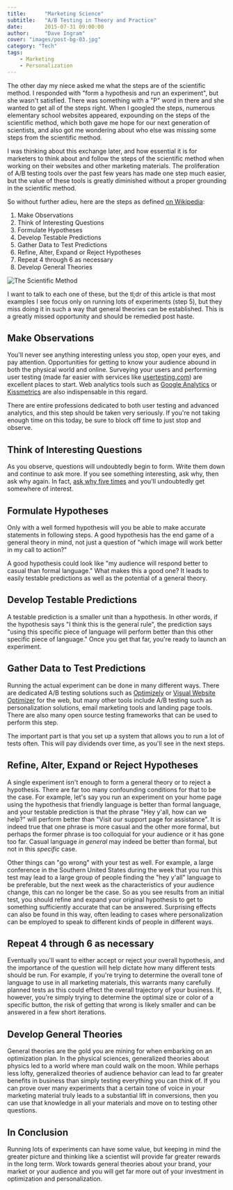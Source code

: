 ```yaml
---
title:      "Marketing Science"
subtitle:   "A/B Testing in Theory and Practice"
date:       2015-07-31 09:00:00
author:     "Dave Ingram"
cover: "images/post-bg-03.jpg"
category: "Tech"
tags:
    - Marketing
    - Personalization
---
```


The other day my niece asked me what the steps are of the scientific method.
I responded with "form a hypothesis and run an experiment", but
she wasn't satisfied. There was something with a "P" word in there and she
wanted to get all of the steps right. When I googled the steps, numerous
elementary school websites appeared, expounding on the steps of the
scientific method, which both gave me hope for our next generation of scientists,
and also got me wondering about who else was missing some steps from the scientific
method.

I was thinking about this exchange later, and how essential it is for marketers
to think about and follow the steps of the scientific method when working on their
websites and other marketing materials. The proliferation of A/B testing tools over
the past few years has made one step much easier, but the value of these tools is
greatly diminished without a proper grounding in the scientific method.

So without further adieu, here are the steps as defined [on Wikipedia](http://en.wikipedia.org/wiki/Scientific_method):

1. Make Observations
2. Think of Interesting Questions
3. Formulate Hypotheses
4. Develop Testable Predictions
5. Gather Data to Test Predictions
6. Refine, Alter, Expand or Reject Hypotheses
7. Repeat 4 through 6 as necessary
8. Develop General Theories

![The Scientific Method](https://upload.wikimedia.org/wikipedia/commons/d/df/Scientific_Method_3.jpg "The Scientific Method")

I want to talk to each one of these, but the tl;dr of this article is that
most examples I see focus only on running lots of experiments (step 5), but they miss
doing it in such a way that general theories can be established. This is a greatly
missed opportunity and should be remedied post haste.

## Make Observations

You'll never see anything interesting unless you stop, open your eyes, and pay
attention. Opportunities for getting to know your audience abound in both the
physical world and online. Surveying your users and performing user testing
(made far easier with services like [usertesting.com](http://usertesting.com)) are
excellent places to start. Web analytics tools such as [Google Analytics](http://google.com/analytics)
or [Kissmetrics](http://kissmetrics.com) are also indispensable in this regard.

There are entire professions dedicated to both user testing and advanced analytics,
and this step should be taken very seriously. If you're not taking enough time
on this today, be sure to block off time to just stop and observe.

## Think of Interesting Questions

As you observe, questions will undoubtedly begin to form. Write them down and
continue to ask more. If you see something interesting, ask why, then ask why
again. In fact, [ask why five times](https://en.wikipedia.org/wiki/5_Whys) and
you'll undoubtedly get somewhere of interest.

## Formulate Hypotheses

Only with a well formed hypothesis will you be able to make accurate statements
in following steps. A good hypothesis has the end game of a general theory in
mind, not just a question of "which image will work better in my call to action?"

A good hypothesis could look like "my audience will respond better to casual
than formal language." What makes this a good one? It leads to easily testable
predictions as well as the potential of a general theory.

## Develop Testable Predictions

A testable prediction is a smaller unit than a hypothesis. In other words, if
the hypothesis says "I think this is the general rule", the prediction says
"using this specific piece of language will perform better than this other
specific piece of language." Once you get that far, you're ready to launch an
experiment.

## Gather Data to Test Predictions

Running the actual experiment can be done in many different ways. There are
dedicated A/B testing solutions such as [Optimizely](http://optimizely.com) or
[Visual Website Optimizer](http://vwo.com) for the web, but many other tools
include A/B testing such as personalization solutions, email marketing tools
and landing page tools. There are also many open source testing frameworks that
can be used to perform this step.

The important part is that you set up a system that allows you to run a lot of
tests often. This will pay dividends over time, as you'll see in the next steps.

## Refine, Alter, Expand or Reject Hypotheses

A single experiment isn't enough to form a general theory or to reject a hypothesis.
There are far too many confounding conditions for that to be the case. For example,
let's say you run an experiment on your home page using the hypothesis that friendly
language is better than formal language, and your testable prediction is that
the phrase "Hey y'all, how can we help?" will perform better than "Visit our
support page for assistance". It is indeed true that one phrase is more casual
and the other more formal, but perhaps the former phrase is too colloquial for
your audience or it has gone too far. Casual language _in general_ may indeed
be better than formal, but not in this _specific_ case.

Other things can "go wrong" with your test as well. For example, a large conference
in the Southern United States during the week that you run this test may lead to
a large group of people finding the "hey y'all" language to be preferable, but
the next week as the characteristics of your audience change, this can no longer
be the case. So as you see results from an initial test, you should refine and
expand your original hypothesis to get to something sufficiently accurate that
can be answered. Surprising effects can also be found in this way, often leading
to cases where personalization can be employed to speak to different kinds of
people in different ways.

## Repeat 4 through 6 as necessary

Eventually you'll want to either accept or reject your overall hypothesis, and
the importance of the question will help dictate how many different tests should
be run. For example, if you're trying to determine the overall tone of language
to use in all marketing materials, this warrants many carefully planned tests
as this could effect the overall trajectory of your business. If, however, you're
simply trying to determine the optimal size or color of a specific button, the
risk of getting that wrong is likely smaller and can be answered in a few short
iterations.

## Develop General Theories

General theories are the gold you are mining for when embarking on an optimization
plan. In the physical sciences, generalized theories about physics led to a world
where man could walk on the moon. While perhaps less lofty, generalized theories
of audience behavior can lead to far greater benefits in business than simply
testing everything you can think of. If you can prove over many experiments that
a certain tone of voice in your marketing material truly leads to a substantial
lift in conversions, then you can use that knowledge in all your materials and
move on to testing other questions.

## In Conclusion

Running lots of experiments can have some value, but keeping in mind the greater
picture and thinking like a scientist will provide far greater rewards in the
long term. Work towards general theories about your brand, your market or your
audience and you will get far more out of your investment in optimization and
personalization.
